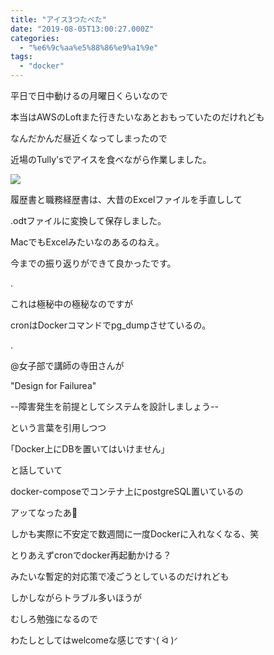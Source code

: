 ```yaml
---
title: "アイス3つたべた"
date: "2019-08-05T13:00:27.000Z"
categories: 
  - "%e6%9c%aa%e5%88%86%e9%a1%9e"
tags: 
  - "docker"
---
```


平日で日中動けるの月曜日くらいなので

本当はAWSのLoftまた行きたいなあとおもっていたのだけれども

なんだかんだ昼近くなってしまったので

近場のTully'sでアイスを食べながら作業しました。

![](/images/2019-08-06_66961163627877361733.png)

履歴書と職務経歴書は、大昔のExcelファイルを手直しして

.odtファイルに変換して保存しました。

MacでもExcelみたいなのあるのねえ。

今までの振り返りができて良かったです。

.

これは極秘中の極秘なのですが

cronはDockerコマンドでpg\_dumpさせているの。

.

@女子部で講師の寺田さんが

"Design for Failurea"

\--障害発生を前提としてシステムを設計しましょう--

という言葉を引用しつつ

｢Docker上にDBを置いてはいけません｣

と話していて

docker-composeでコンテナ上にpostgreSQL置いているの

アッてなったあ🐰

しかも実際に不安定で数週間に一度Dockerに入れなくなる、笑

とりあえずcronでdocker再起動かける？

みたいな暫定的対応策で凌ごうとしているのだけれども

しかしながらトラブル多いほうが

むしろ勉強になるので

わたしとしてはwelcomeな感じですᐠ( ᐛ )ᐟ
